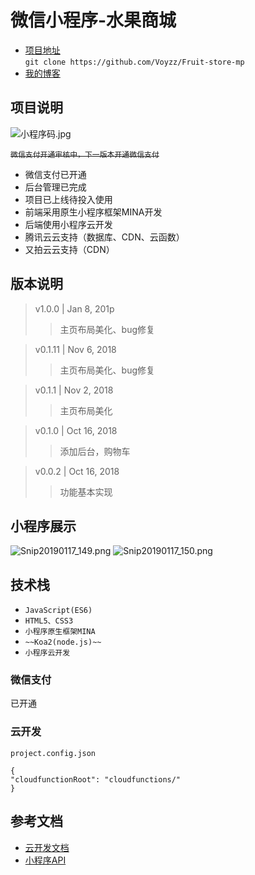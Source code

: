 # 微信小程序-水果商城
 
- [项目地址](https://github.com/Voyzz/Fruit-store-mp)   
  `git clone https://github.com/Voyzz/Fruit-store-mp`
- [我的博客](http://blog.voyz.vip)

## 项目说明
![小程序码.jpg](http://voyz-image.test.upcdn.net/2018/11/06/e73d196b310001b803c4d7abe72a5a28.jpg)

  
~~`微信支付开通审核中，下一版本开通微信支付`~~ 

- 微信支付已开通
- 后台管理已完成
- 项目已上线待投入使用
- 前端采用原生小程序框架MINA开发
- 后端使用小程序云开发
- 腾讯云云支持（数据库、CDN、云函数）
- 又拍云云支持（CDN）

## 版本说明
> v1.0.0 | Jan 8, 201p
>> 主页布局美化、bug修复

> v0.1.11 | Nov 6, 2018
>> 主页布局美化、bug修复

> v0.1.1 | Nov 2, 2018
>> 主页布局美化

> v0.1.0 | Oct 16, 2018
>> 添加后台，购物车

> v0.0.2 | Oct 16, 2018
>> 功能基本实现

## 小程序展示
![Snip20190117_149.png](http://voyz-image.test.upcdn.net/2019/01/17/20774362b08b70bc676458a4375d9f71.png)
![Snip20190117_150.png](http://voyz-image.test.upcdn.net/2019/01/17/c4484768580d476848b24d21d01d7d9d.png)


## 技术栈  

- `JavaScript(ES6) `
- `HTML5、CSS3  `
- `小程序原生框架MINA ` 
- `~~Koa2(node.js)~~`
- `小程序云开发` 

### 微信支付
已开通

### 云开发
`project.config.json`
```
{  
"cloudfunctionRoot": "cloudfunctions/"  
}  
```   

## 参考文档

- [云开发文档](https://developers.weixin.qq.com/miniprogram/dev/wxcloud/basis/getting-started.html)
- [小程序API](https://developers.weixin.qq.com/miniprogram/dev/api/)

